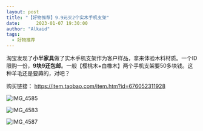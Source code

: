 ```yaml
---
layout: post
title: "【好物推荐】9.9元买2个实木手机支架"
date:      2023-01-07 19:30:00
author: "Alkaid"
tags:
  - 好物推荐
---
```


淘宝发现了**小半家具**做了实木手机支架作为客户样品，拿来体验木料材质。一个ID限购一份，**9块9还包邮**。一般【樱桃木+白橡木】两个手机支架要50多块钱。这种羊毛还是要薅的，对吧？

购买链接： https://item.taobao.com/item.htm?id=676052311928



![IMG_4585](https://p.ipic.vip/yrykfm.jpg)

![IMG_4583](https://p.ipic.vip/ffkm6d.jpg)

![IMG_4587](https://p.ipic.vip/x0zx2y.jpg)




